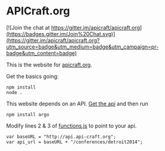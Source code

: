 # APICraft.org

[![Join the chat at https://gitter.im/apicraft/apicraft.org](https://badges.gitter.im/Join%20Chat.svg)](https://gitter.im/apicraft/apicraft.org?utm_source=badge&utm_medium=badge&utm_campaign=pr-badge&utm_content=badge)

This is the website for [apicraft.org](http://apicraft.org). 

Get the basics going: 

```
npm install
node .
```

This website depends on an API. [Get the api](https://github.com/apicraft/api.apicraft.org) and then run 

```
npm install argo
```

Modify lines 2 & 3 of [functions.js](https://github.com/apicraft/apicraft.org/blob/master/public/js/functions.js) to point to your api. 
```
var baseURL = "http://api.api-craft.org";
var api_url = baseURL + "/conferences/detroit2014";
```
